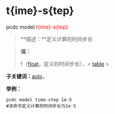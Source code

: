# t{ime}-s{tep}
pcdc model <span style='color: red;'>t{ime}-s{tep}</span>
> **描述：**定义计算的时间步长

> 
> **值：**
> 
> f（[float](数据类型/float/)，定义的时间步长），< [table](数据类型/table/) >

**子关键词：**[auto](model/t{ime}-s{tep}/auto/)，


**举例：**
```
pcdc model time-step 1e-5
#该命令定义计算的时间步长为1e-5

```
